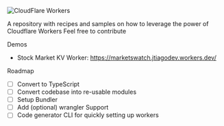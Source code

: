 ![CloudFlare Workers](https://i.morioh.com/2020/02/20/1b15a8bc7232.jpg)

A repository with recipes and samples on how to leverage the power of Cloudflare Workers
Feel free to contribute

Demos
- Stock Market KV Worker: https://marketswatch.jtiagodev.workers.dev/

Roadmap
- [ ] Convert to TypeScript
- [ ] Convert codebase into re-usable modules
- [ ] Setup Bundler
- [ ] Add (optional) wrangler Support
- [ ] Code generator CLI for quickly setting up workers
